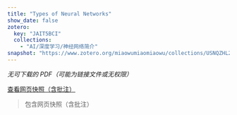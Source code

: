```yaml
---
title: "Types of Neural Networks"
show_date: false
zotero:
  key: "JAIT5BCI"
  collections:
    - "AI/深度学习/神经网络简介"
snapshot: "https://www.zotero.org/miaowumiaomiaowu/collections/USNQZHL2/items/JAIT5BCI/attachment/5PG446VB/reader"
---
```


_无可下载的 PDF（可能为链接文件或无权限）_

[查看网页快照（含批注）](https://www.zotero.org/miaowumiaomiaowu/collections/USNQZHL2/items/JAIT5BCI/attachment/5PG446VB/reader)

> 包含网页快照（含批注）
